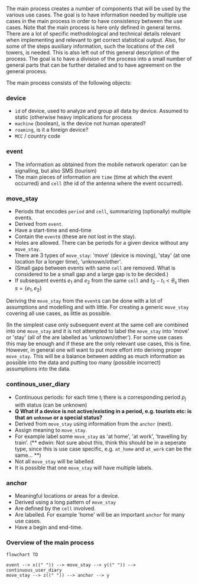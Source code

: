 
The main process creates a number of components that will be used by the various use cases. The goal is to have information needed by multiple use cases in the main process in order to have consistency between the use cases. Note that the main process is here only defined in general terms. There are a lot of specific methodological and technical details relevant when implementing and relevant to get correct statistical output. Also, for some of the steps auxiliary information, such the locations of the cell towers, is needed. This is also left out of this general description of the process.  The goal is to have a division of the process into a small number of general parts that can be further detailed and to have agreement on the general process. 

The main process consists of the following objects:

### device

- `id` of device, used to analyze and group all data by device. Assumed to static (otherwise heavy implications for process
- `machine` (boolean), is the device not human operated?
- `roaming`, is it a foreign device?
- `MCC` / country code

### event
- The information as obtained from the mobile network operator: can be signalling, but also SMS (tourism)
- The main pieces of information are `time` (time at which the event occurred) and `cell` (the id of the antenna where the event occurred). 

### move_stay
- Periods that encodes `period` and `cell`, summarizing (optionally) multiple events. 
- Derived from `event`. 
- Have a start-time and end-time
- Contain the `event`s (these are not lost in the stay). 
- Holes are allowed. There can be periods for a given device without any `move_stay`. 
- There are 3 types of `move_stay`: 'move' (device is moving), 'stay' (at one location for a longer time), 'unknown/other'. 
- (Small gaps between events with same `cell` are removed. What is considered to be a small gap and a large gap is to be decided.) 
- If subsequent events $e_1$ and $e_2$ from the same `cell` and $t_2 - t_1 < \theta_s$ then $s = \{e_1, e_2\}$ 

Deriving the `move_stay` from the `event`s can be done with a lot of assumptions and modelling and with little. 
For creating a generic `move_stay` covering all use cases, as little as possible.

(In the simplest case only subsequent event at the same cell are combined into one `move_stay` and it is not attempted to label the `move_stay` into 'move' or 'stay' (all of the are labelled as 'unknown/other'). For some use cases this may be enough and if these are the only relevant use cases, this is fine. However, in general one will want to put more effort into deriving proper `move_stay`. This will be a balance between adding as much information as possible into the data and putting too many (possible incorrect) assumptions into the data. 

### continous_user_diary
- Continuous periods: for each time $t_i$ there is a corresponding period $p_j$ with status (can be unknown)
- **Q What if a device is not active/existing in a period, e.g. tourists etc: is that an `unknown` or a special status?**
- Derived from `move_stay` using information from the `anchor` (next).
- Assign meaning to `move_stay`.
- For example label some `move_stay` as 'at home', 'at work', 'travelling by train'. (** edwin: Not sure about this, think this should be in a seperate type, since this is use case specific, e.g. `at_home` and `at_work` can be the same... **) 
- Not all `move_stay` will be labelled. 
- It is possible that one `move_stay` will have multiple labels. 

### anchor
- Meaningful locations or areas for a device. 
- Derived using a long pattern of `move_stay`
- Are defined by the `cell` involved. 
- Are labelled. For example 'home' will be an important `anchor` for many use cases. 
- Have a begin and end-time. 



### Overview of the main process

``` mermaid
flowchart TD

event --> x((" ")) --> move_stay --> y((" ")) --> continuous_user_diary
move_stay --> z((" ")) --> anchor --> y
```


